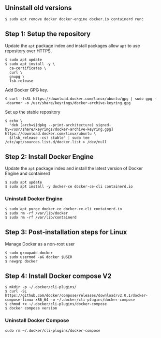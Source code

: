 ## Uninstall old versions

```
$ sudo apt remove docker docker-engine docker.io containerd runc
```

## Step 1: Setup the repository

Update the `apt` package index and install packages allow `apt` to use repository over HTTPS.

```
$ sudo apt update
$ sudo apt install -y \
  ca-certificates \
  curl \
  gnupg \
  lsb-release
```

Add Docker GPG key.

```
$ curl -fsSL https://download.docker.com/linux/ubuntu/gpg | sudo gpg --dearmor -o /usr/share/keyrings/docker-archive-keyring.gpg
```

Set up the stable repository

```
$ echo \
  "deb [arch=$(dpkg --print-architecture) signed-by=/usr/share/keyrings/docker-archive-keyring.gpg] https://download.docker.com/linux/ubuntu \
  $(lsb_release -cs) stable" | sudo tee /etc/apt/sources.list.d/docker.list > /dev/null
```

## Step 2: Install Docker Engine

Update the `apt` package index and install the latest version of Docker Engine and containerd

```
$ sudo apt update
$ sudo apt install -y docker-ce docker-ce-cli containerd.io
```

### Uninstall Docker Engine

```
$ sudo apt purge docker-ce docker-ce-cli containerd.io
$ sudo rm -rf /var/lib/docker
$ sudo rm -rf /var/lib/containerd
```

## Step 3: Post-installation steps for Linux

Manage Docker as a non-root user

```
$ sudo groupadd docker
$ sudo usermod -aG docker $USER
$ newgrp docker
```

## Step 4: Install Docker compose V2

```
$ mkdir -p ~/.docker/cli-plugins/
$ curl -SL https://github.com/docker/compose/releases/download/v2.0.1/docker-compose-linux-x86_64 -o ~/.docker/cli-plugins/docker-compose
$ chmod +x ~/.docker/cli-plugins/docker-compose
$ docker compose version
```

### Uninstall Docker Compose

```
sudo rm ~/.docker/cli-plugins/docker-compose
```
